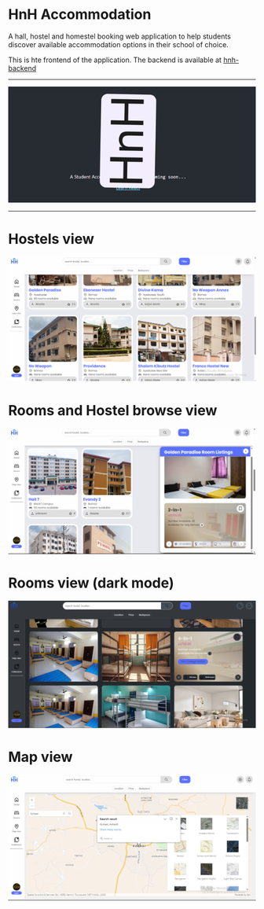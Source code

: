 # HnH Accommodation

A hall, hostel and homestel booking web application to help students discover available accommodation options in their school of choice.

This is hte frontend of the application. The backend is available at [hnh-backend](https://github.com/esmond-adjei/hnh-backend)

---

![hnh-coming-soon](docs/hnh-coming-soon.gif)

---

# Hostels view

![hnh-accommodation-hostels](docs/hnh-accommodation-hostels.png)

# Rooms and Hostel browse view

![hnh-accommodation-rooms](docs/hnh-accommodation-panel.png)

# Rooms view (dark mode)

![hnh-accommodation-rooms-dark-mode](docs/hnh-accommodation-rooms-dark-mode.png)

# Map view

![hnh-accommodation-map](docs/hnh-accommodation-map.png)
